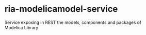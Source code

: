 # ria-modelicamodel-service
Service exposing in REST the models, components and packages of Modelica Library 
